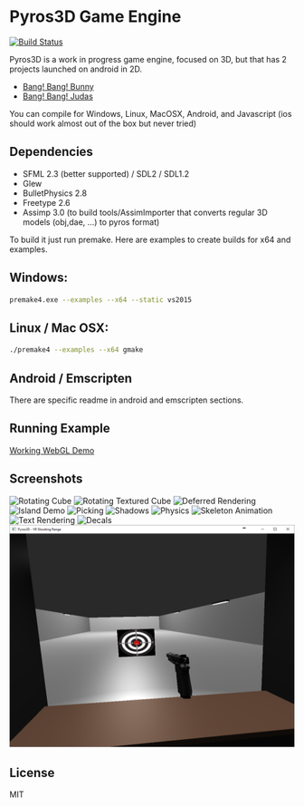 # Pyros3D Game Engine
[![Build Status](https://travis-ci.org/Peixinho/Pyros3D.svg?branch=master)](https://travis-ci.org/Peixinho/Pyros3D)

Pyros3D is a work in progress game engine, focused on 3D, but that has 2 projects launched on android in 2D.
- [Bang! Bang! Bunny](https://play.google.com/store/apps/details?id=com.madblowfish.bangbangbunny)
- [Bang! Bang! Judas](https://play.google.com/store/apps/details?id=com.madblowfish.bangbangjudas)

You can compile for Windows, Linux, MacOSX, Android, and Javascript (ios should work almost out of the box but never tried)

## Dependencies
- SFML 2.3 (better supported) / SDL2 / SDL1.2
- Glew
- BulletPhysics 2.8
- Freetype 2.6
- Assimp 3.0 (to build tools/AssimImporter that converts regular 3D models (obj,dae, ...) to pyros format)

To build it just run premake. Here are examples to create builds for x64 and examples.

## Windows:
```sh
premake4.exe --examples --x64 --static vs2015
```

## Linux / Mac OSX:
```sh
./premake4 --examples --x64 gmake
```

## Android / Emscripten
There are specific readme in android and emscripten sections.

## Running Example
[Working WebGL Demo](http://duartepeixinho.com/pyrosjs/)

## Screenshots
![Rotating Cube](https://raw.githubusercontent.com/Peixinho/Pyros3D/master/examples/RotatingCube/Rotating%20Cube.png)
![Rotating Textured Cube](https://raw.githubusercontent.com/Peixinho/Pyros3D/master/examples/RotatingTexturedCube/RotatingTexturedCube.png)
![Deferred Rendering](https://raw.githubusercontent.com/Peixinho/Pyros3D/master/examples/DeferredRendering/DeferredRendering.png)
![Island Demo](https://raw.githubusercontent.com/Peixinho/Pyros3D/master/examples/IslandDemo/IslandDemo.png)
![Picking](https://raw.githubusercontent.com/Peixinho/Pyros3D/master/examples/PickingPainterMethod/Picking%20With%20Painter%20Method.png)
![Shadows](https://raw.githubusercontent.com/Peixinho/Pyros3D/master/examples/RotatingCubeWithLightingAndShadow/Rotating%20Cube%20With%20Lighting%20And%20Shadows.png)
![Physics](https://raw.githubusercontent.com/Peixinho/Pyros3D/master/examples/SimplePhysics/Simple%20Physics%20Example.png)
![Skeleton Animation](https://raw.githubusercontent.com/Peixinho/Pyros3D/master/examples/SkeletonAnimationExample/SkeletonAnimation.png)
![Text Rendering](https://raw.githubusercontent.com/Peixinho/Pyros3D/master/examples/TextRendering/TextRendering.png)
![Decals](https://raw.githubusercontent.com/Peixinho/Pyros3D/master/examples/Decals/Decals.png)
![VR](https://raw.githubusercontent.com/Peixinho/Pyros3D/master/otherplatforms/vr/VR_ShootingRange/VR_ShootingRange.png)

License
----

MIT
